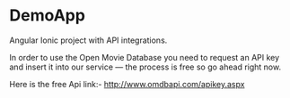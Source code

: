 # DemoApp
Angular Ionic project with API integrations.

In order to use the Open Movie Database you need to request an API key and insert it into our service — the process is free so go ahead right now.

Here is the free Api link:- http://www.omdbapi.com/apikey.aspx
